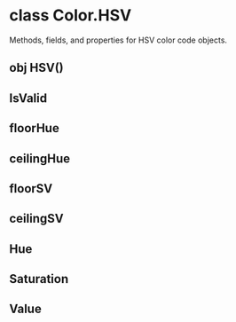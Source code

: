 # class Color.HSV
Methods, fields, and properties for HSV color code objects.
## obj HSV()
## IsValid
## floorHue
## ceilingHue
## floorSV
## ceilingSV
## Hue
## Saturation
## Value